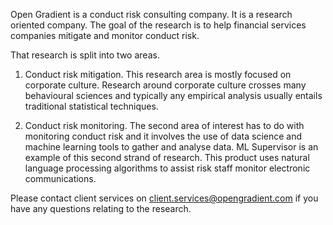 Open Gradient is a conduct risk consulting company. It is a research oriented company. The goal of the research is to help financial services companies mitigate and monitor conduct risk. 

That research is split into two areas.

1. Conduct risk mitigation.
This research area is mostly focused on corporate culture. Research around corporate culture crosses many behavioural sciences and typically any empirical analysis usually entails traditional statistical techniques. 

2. Conduct risk monitoring.
The second area of interest has to do with monitoring conduct risk and it involves the use of data science and machine learning tools to gather and analyse data. ML Supervisor is an example of this second strand of research. This product uses natural language processing algorithms to assist risk staff monitor electronic communications. 

Please contact client services on client.services@opengradient.com if you have any questions relating to the research.  
